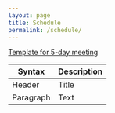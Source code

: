 ```yaml
---
layout: page
title: Schedule
permalink: /schedule/
---
```


[Template for 5-day meeting](https://shonan.nii.ac.jp/docs/daf3cfe4d550b6d98acf49955e07c423e93ffb1e.pdf)



| Syntax | Description |
| ----------- | ----------- |
| Header | Title |
| Paragraph | Text | 
